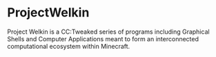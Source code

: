 # ProjectWelkin
Project Welkin is a CC:Tweaked series of programs including Graphical Shells and Computer Applications meant to form an interconnected computational ecosystem within Minecraft.
